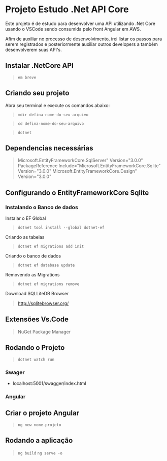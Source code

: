 # Projeto Estudo .Net API Core

Este projeto é de estudo para desenvolver uma API utilizando .Net Core usando o VSCode sendo consumida pelo front Angular em AWS.

Afim de auxiliar no processo de desenvolvimento, irei listar os passos para serem registrados e posteriormente auxiliar outros developers a também desenvolverem suas API's.

## Instalar .NetCore API

> `em breve`

## Criando seu projeto

Abra seu terminal e execute os comandos abaixo:

> `mdir defina-nome-do-seu-arquivo`

> `cd defina-nome-do-seu-arquivo`

> `dotnet`


## Dependencias necessárias

> Microsoft.EntityFrameworkCore.SqlServer" Version="3.0.0"
> PackageReference Include="Microsoft.EntityFrameworkCore.Sqlite" Version="3.0.0"
> Microsoft.EntityFrameworkCore.Design" Version="3.0.0"


## Configurando o EntityFrameworkCore Sqlite

### Instalando o Banco de dados

Instalar o EF Global
> `dotnet tool install --global dotnet-ef`

Criando as tabelas
> `dotnet ef migrations add init`

Criando o banco de dados
> `dotnet ef database update`

Removendo as Migrations
> `dotnet ef migrations remove`

Download SQLLiteDB Browser
> http://sqlitebrowser.org/

## Extensões Vs.Code
> NuGet Package Manager


## Rodando o Projeto
> `dotnet watch run`

### Swager
* localhost:5001/swagger/index.html

### Angular

## Criar o projeto Angular
> `ng new nome-projeto`

## Rodando a aplicação
> `ng build`
> `ng serve -o`

